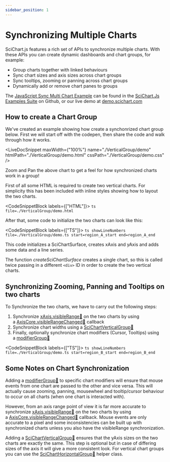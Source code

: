 ```yaml
---
sidebar_position: 1
---
```


# Synchronizing Multiple Charts

SciChart.js features a rich set of APIs to synchronize multiple charts. With these APIs you can create dynamic dashboards and chart groups, for example:

*   Group charts together with linked behaviours
*   Sync chart sizes and axis sizes across chart groups
*   Sync tooltips, zooming or panning across chart groups
*   Dynamically add or remove chart panes to groups

The [JavaScript Sync Multi Chart Example](https://demo.scichart.com/javascript/sync-multi-chart) can be found in the [SciChart.Js Examples Suite](https://github.com/abtsoftware/scichart.js.examples) on Github, or our live demo at [demo.scichart.com](https://demo.scichart.com)

How to create a Chart Group
---------------------------

We've created an example showing how create a synchonrized chart group below. First we will start off with the codepen, then share the code and walk through how it works.

<LiveDocSnippet maxWidth={"100%"} name="./VerticalGroup/demo" htmlPath="./VerticalGroup/demo.html" cssPath="./VerticalGroup/demo.css" />

Zoom and Pan the above chart to get a feel for how synchronized charts work in a group!

First of all some HTML is required to create two vertical charts. For simplicity this has been included with inline styles showing how to layout the two charts.

<CodeSnippetBlock labels={["HTML"]}>
    ```ts file=./VerticalGroup/demo.html
    ```
</CodeSnippetBlock>

After that, some code to initialize the two charts can look like this:

<CodeSnippetBlock labels={["TS"]}>
    ```ts showLineNumbers file=./VerticalGroup/demo.ts start=region_A_start end=region_A_end
    ```
</CodeSnippetBlock>

This code initializes a SciChartSurface, creates xAxis and yAxis and adds some data and a line series.

The function _createSciChartSurface_ creates a single chart, so this is called twice passing in a different `<div>` ID in order to create the two vertical charts.

Synchronizing Zooming, Panning and Tooltips on two charts
---------------------------------------------------------

To Synchronize the two charts, we have to carry out the following steps:

1.  Synchronize [xAxis.visibleRange:blue_book:](https://www.scichart.com/documentation/js/current/typedoc/classes/axisbase2d.html#visiblerange) on the two charts by using a [AxisCore.visibleRangeChanged:blue_book:](https://www.scichart.com/documentation/js/current/typedoc/classes/axisbase2d.html#visiblerangechanged) callback
2.  Synchronize chart widths using a [SciChartVerticalGroup:blue_book:](https://www.scichart.com/documentation/js/current/typedoc/classes/scichartverticalgroup.html)
3.  Finally, optionally synchronize chart modifiers (Cursor, Tooltips) using a [modifierGroup:blue_book:](https://www.scichart.com/documentation/js/current/typedoc/classes/chartmodifierbase2d.html#modifiergroup)

<CodeSnippetBlock labels={["TS"]}>
    ```ts showLineNumbers file=./VerticalGroup/demo.ts start=region_B_start end=region_B_end
    ```
</CodeSnippetBlock>

Some Notes on Chart Synchronization
-----------------------------------

Adding a [modifierGroup:blue_book:](https://www.scichart.com/documentation/js/current/typedoc/classes/chartmodifierbase2d.html#modifiergroup) to specific chart modifiers will ensure that mouse events from one chart are passed to the other and vice versa. This will actually cause zooming, panning, mousewheel and tooltip/cursor behaviour to occur on all charts (when one chart is interacted with).

However, from an axis range point of view it is far more accurate to synchronize [xAxis.visibleRange:blue_book:](https://www.scichart.com/documentation/js/current/typedoc/classes/axisbase2d.html#visiblerange) on the two charts by using a [AxisCore.visibleRangeChanged:blue_book:](https://www.scichart.com/documentation/js/current/typedoc/classes/axisbase2d.html#visiblerangechanged) callback. Mouse events are only accurate to a pixel and some inconsistencies can be built up with synchronized charts unless you also have the visibleRange synchronization.

Adding a [SciChartVerticalGroup:blue_book:](https://www.scichart.com/documentation/js/current/typedoc/classes/scichartverticalgroup.html) ensures that the yAxis sizes on the two charts are exactly the same. This step is optional but in case of differing sizes of the axis it will give a more consistent look. For vertical chart groups you can use the [SciChartHorizontalGroup:blue_book:](https://www.scichart.com/documentation/js/current/typedoc/classes/scicharthorizontalgroup.html) helper class.
